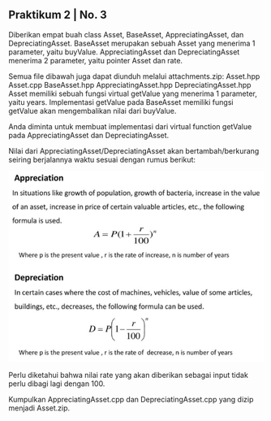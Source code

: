 ## Praktikum 2 | No. 3

Diberikan empat buah class Asset, BaseAsset, AppreciatingAsset, dan DepreciatingAsset. BaseAsset merupakan sebuah Asset yang menerima 1 parameter, yaitu buyValue. AppreciatingAsset dan DepreciatingAsset menerima 2 parameter, yaitu pointer Asset dan rate.

Semua file dibawah juga dapat diunduh melalui attachments.zip:
Asset.hpp Asset.cpp
BaseAsset.hpp
AppreciatingAsset.hpp
DepreciatingAsset.hpp
Asset memiliki sebuah fungsi virtual getValue yang menerima 1 parameter, yaitu years.
Implementasi getValue pada BaseAsset memiliki fungsi getValue akan mengembalikan nilai dari buyValue.

Anda diminta untuk membuat implementasi dari virtual function getValue pada AppreciatingAsset dan DepreciatingAsset.

Nilai dari AppreciatingAsset/DepreciatingAsset akan bertambah/berkurang seiring berjalannya waktu sesuai dengan rumus berikut:

![](Formula.jpg)

Perlu diketahui bahwa nilai rate yang akan diberikan sebagai input tidak perlu dibagi lagi dengan 100.

Kumpulkan AppreciatingAsset.cpp dan DepreciatingAsset.cpp yang dizip menjadi Asset.zip.